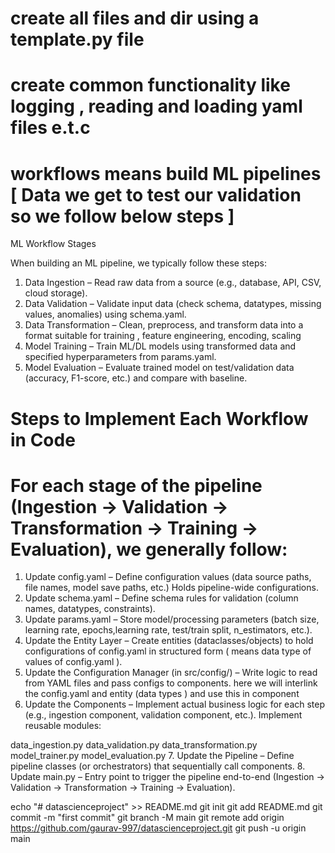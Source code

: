 # create all files and dir using a  template.py file
# create common functionality like logging , reading and loading yaml files e.t.c

# workflows means build ML pipelines [ Data we get to test our validation so we follow below steps ]
ML Workflow Stages

When building an ML pipeline, we typically follow these steps:

1. Data Ingestion – Read raw data from a source (e.g., database, API, CSV, cloud storage).
2. Data Validation – Validate input data (check schema, datatypes, missing values, anomalies) using schema.yaml.
3. Data Transformation – Clean, preprocess, and transform data into a format suitable for training , feature engineering, encoding, scaling
4. Model Training – Train ML/DL models using transformed data and specified hyperparameters from params.yaml.
5. Model Evaluation – Evaluate trained model on test/validation data (accuracy, F1-score, etc.) and compare with baseline.

# Steps to Implement Each Workflow in Code

# For each stage of the pipeline (Ingestion → Validation → Transformation → Training → Evaluation), we generally follow:

1. Update config.yaml – Define configuration values (data source paths, file names, model save paths, etc.) Holds pipeline-wide configurations.
2. Update schema.yaml – Define schema rules for validation (column names, datatypes, constraints).
3. Update params.yaml – Store model/processing parameters (batch size, learning rate, epochs,learning rate, test/train split, n_estimators, etc.).
4. Update the Entity Layer – Create entities (dataclasses/objects) to hold configurations of config.yaml in structured form ( means data type of values of config.yaml ).
5. Update the Configuration Manager (in src/config/) – Write logic to read from YAML files and pass configs to components.
here we will interlink the config.yaml and entity (data types )  and use this in component 
6. Update the Components – Implement actual business logic for each step (e.g., ingestion component, validation component, etc.).
Implement reusable modules:

data_ingestion.py
data_validation.py
data_transformation.py
model_trainer.py
model_evaluation.py
7. Update the Pipeline – Define pipeline classes (or orchestrators) that sequentially call components.
8. Update main.py – Entry point to trigger the pipeline end-to-end (Ingestion → Validation → Transformation → Training → Evaluation).


echo "# datascienceproject" >> README.md
git init
git add README.md
git commit -m "first commit"
git branch -M main
git remote add origin https://github.com/gaurav-997/datascienceproject.git
git push -u origin main